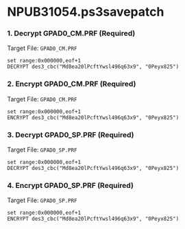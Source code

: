 # NPUB31054.ps3savepatch

### 1. Decrypt GPAD0_CM.PRF (Required)

Target File: `GPAD0_CM.PRF`

```
set range:0x000000,eof+1
DECRYPT des3_cbc("Md8ea20lPcftYwsl496q63x9", "0Peyx825")
```

### 2. Encrypt GPAD0_CM.PRF (Required)

Target File: `GPAD0_CM.PRF`

```
set range:0x000000,eof+1
ENCRYPT des3_cbc("Md8ea20lPcftYwsl496q63x9", "0Peyx825")
```

### 3. Decrypt GPAD0_SP.PRF (Required)

Target File: `GPAD0_SP.PRF`

```
set range:0x000000,eof+1
DECRYPT des3_cbc("Md8ea20lPcftYwsl496q63x9", "0Peyx825")
```

### 4. Encrypt GPAD0_SP.PRF (Required)

Target File: `GPAD0_SP.PRF`

```
set range:0x000000,eof+1
ENCRYPT des3_cbc("Md8ea20lPcftYwsl496q63x9", "0Peyx825")
```

